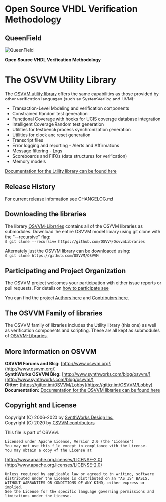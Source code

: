 # Open Source VHDL Verification Methodology
## QueenField

![QueenField](../main/osvvm.svg)

**Open Source VHDL Verification Methodology**

# The OSVVM Utility Library 
The [OSVVM utility library](https://github.com/OSVVM/OSVVM) offers
the same capabilities as those provided by other verification
languages (such as SystemVerilog and UVM):

 - Transaction-Level Modeling and verification components
 - Constrained Random test generation
 - Functional Coverage with hooks for UCIS coverage database integration
 - Intelligent Coverage Random test generation
 - Utilities for testbench process synchronization generation
 - Utilities for clock and reset generation
 - Transcript files
 - Error logging and reporting - Alerts and Affirmations
 - Message filtering - Logs
 - Scoreboards and FIFOs (data structures for verification)
 - Memory models
 
 [Documentation for the Utility library can be found here](https://github.com/OSVVM/Documentation)
 
## Release History
   For current release information see [CHANGELOG.md](CHANGELOG.md)
   
## Downloading the libraries
The library [OSVVM-Libraries](https://github.com/OSVVM/OsvvmLibraries) 
contains all of the OSVVM libraries as submodules.
Download the entire OSVVM model library using git clone with the "--recursive" flag:  
        `$ git clone --recursive https://github.com/OSVVM/OsvvmLibraries`
        
Alternately just the OSVVM library can be downloaded using:  
        `$ git clone https://github.com/OSVVM/OSVVM`

## Participating and Project Organization 
The OSVVM project welcomes your participation with either 
issue reports or pull requests.
For details on [how to participate see](https://opensource.ieee.org/osvvm/OsvvmLibraries/-/blob/master/CONTRIBUTING.md)

You can find the project [Authors here](AUTHORS.md) and
[Contributors here](CONTRIBUTORS.md).


## The OSVVM Family of libraries
The OSVVM family of libraries includes the Utility library (this one)
as well as verification components and scripting.  These are all kept
as submodules of [OSVVM-Libraries](https://github.com/osvvm/OsvvmLibraries).

## More Information on OSVVM

**OSVVM Forums and Blog:**     [http://www.osvvm.org/](http://www.osvvm.org/)   
**SynthWorks OSVVM Blog:** [http://www.synthworks.com/blog/osvvm/](http://www.synthworks.com/blog/osvvm/)    
**Gitter:** [https://gitter.im/OSVVM/Lobby](https://gitter.im/OSVVM/Lobby)  
**Documentation:** [Documentation for the OSVVM libraries can be found here](https://github.com/OSVVM/Documentation)

## Copyright and License
Copyright (C) 2006-2020 by [SynthWorks Design Inc.](http://www.synthworks.com/)  
Copyright (C) 2020 by [OSVVM contributors](CONTRIBUTOR.md)   

This file is part of OSVVM.

    Licensed under Apache License, Version 2.0 (the "License")
    You may not use this file except in compliance with the License.
    You may obtain a copy of the License at

  [http://www.apache.org/licenses/LICENSE-2.0](http://www.apache.org/licenses/LICENSE-2.0)

    Unless required by applicable law or agreed to in writing, software
    distributed under the License is distributed on an "AS IS" BASIS,
    WITHOUT WARRANTIES OR CONDITIONS OF ANY KIND, either express or implied.
    See the License for the specific language governing permissions and
    limitations under the License.
